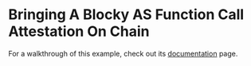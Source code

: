 # Bringing A Blocky AS Function Call Attestation On Chain

For a walkthrough of this example, check out its
[documentation](https://docs.blocky.rocks/attestation-service/v0.1.0-beta.12/on-chain)
page.

